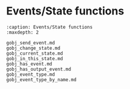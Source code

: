 # Events/State functions

```{toctree}
:caption: Events/State functions
:maxdepth: 2

gobj_send_event.md
gobj_change_state.md
gobj_current_state.md
gobj_in_this_state.md
gobj_has_event.md
gobj_has_output_event.md
gobj_event_type.md
gobj_event_type_by_name.md


```
